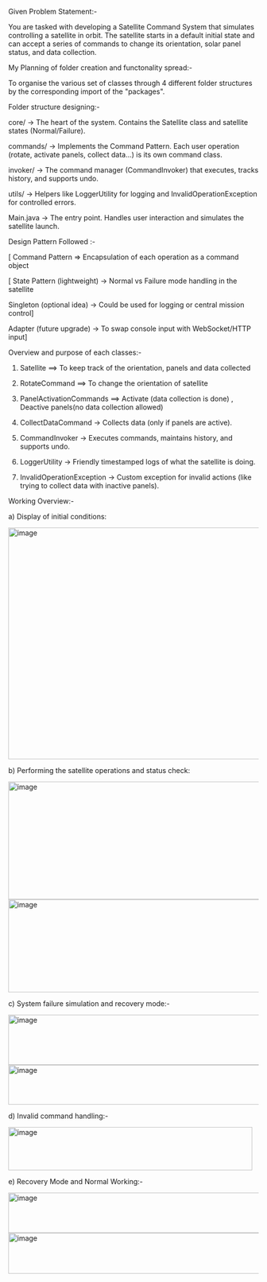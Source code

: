 Given Problem Statement:-

   You are tasked with developing a Satellite Command System that simulates controlling a satellite in orbit. 
   The satellite starts in a default initial state and can accept a series of commands to change its orientation, solar panel status, and data collection.

My Planning of folder creation and functonality spread:-
 
   To organise the various set of classes through 4 different folder structures by the corresponding import of the "packages".

Folder structure designing:-

  core/ → The heart of the system. Contains the Satellite class and satellite states (Normal/Failure).

  commands/ → Implements the Command Pattern. Each user operation (rotate, activate panels, collect data…) is its own command class.

  invoker/ → The command manager (CommandInvoker) that executes, tracks history, and supports undo.

  utils/ → Helpers like LoggerUtility for logging and InvalidOperationException for controlled errors.

  Main.java → The entry point. Handles user interaction and simulates the satellite launch.

Design Pattern Followed :- 

   [ Command Pattern => Encapsulation of each operation as a command object
  
   [ State Pattern (lightweight) → Normal vs Failure mode handling in the satellite

   Singleton (optional idea) → Could be used for logging or central mission control]
  
   Adapter (future upgrade) → To swap console input with WebSocket/HTTP input]

Overview and purpose of each classes:-

  1) Satellite ==> To keep track of the orientation, panels and data collected
    
  3) RotateCommand ==> To change the orientation of satellite

  4) PanelActivationCommands ==> Activate (data collection is done) , Deactive panels(no data collection allowed)
     
  6) CollectDataCommand → Collects data (only if panels are active).

  7) CommandInvoker → Executes commands, maintains history, and supports undo.
     
  9) LoggerUtility → Friendly timestamped logs of what the satellite is doing.

  10) InvalidOperationException → Custom exception for invalid actions (like trying to collect data with inactive panels).


Working Overview:-

a) Display of initial conditions:

<img width="1048" height="466" alt="image" src="https://github.com/user-attachments/assets/a680810b-3ad6-4f80-bba3-efe0234b2447" />

b) Performing the satellite operations and status check:

<img width="813" height="237" alt="image" src="https://github.com/user-attachments/assets/f9047726-5d05-4dba-bfb3-ef909bf019d9" />

<img width="615" height="187" alt="image" src="https://github.com/user-attachments/assets/90ec7812-2f6e-4c8f-8ba0-b7db1c77521d" />

c) System failure simulation and recovery mode:-

<img width="788" height="101" alt="image" src="https://github.com/user-attachments/assets/fff3b5a4-9c6b-4a38-b104-f9d61dcd4dc0" />

<img width="1053" height="80" alt="image" src="https://github.com/user-attachments/assets/8bb7eb19-253b-42d0-8b8f-31c6641ce8d9" />

d) Invalid command handling:-

<img width="491" height="87" alt="image" src="https://github.com/user-attachments/assets/84269ea5-e0ce-4f2d-bed5-7d1a54b16615" />

e) Recovery Mode and Normal Working:-

<img width="918" height="81" alt="image" src="https://github.com/user-attachments/assets/ee9d3293-1377-4a8d-aea1-bb2f30767b66" />

<img width="719" height="82" alt="image" src="https://github.com/user-attachments/assets/6f134b00-de1d-47b7-9b62-547265d53c67" />




  


